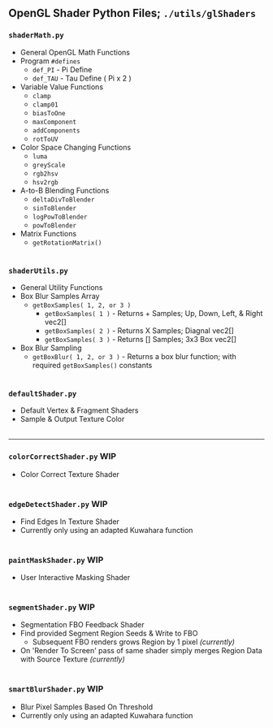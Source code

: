  ## OpenGL Shader Python Files; `./utils/glShaders`
 

### `shaderMath.py`
 - General OpenGL Math Functions
 - Program `#defines`
   - `def_PI` - Pi Define
   - `def_TAU` - Tau Define ( Pi x 2 )
 - Variable Value Functions
   - `clamp`
   - `clamp01`
   - `biasToOne`
   - `maxComponent`
   - `addComponents`
   - `rotToUV`
 - Color Space Changing Functions
   - `luma`
   - `greyScale`
   - `rgb2hsv`
   - `hsv2rgb`
 - A-to-B Blending Functions
   - `deltaDivToBlender`
   - `sinToBlender`
   - `logPowToBlender`
   - `powToBlender`
 - Matrix Functions
   - `getRotationMatrix()`
<br><br>

### `shaderUtils.py`
 - General  Utility Functions
 - Box Blur Samples Array
   - `getBoxSamples( 1, 2, or 3 )`
     - `getBoxSamples( 1 )` - Returns + Samples; Up, Down, Left, & Right vec2[]
     - `getBoxSamples( 2 )` - Returns X Samples; Diagnal vec2[]
     - `getBoxSamples( 3 )` - Returns [] Samples; 3x3 Box vec2[]
 - Box Blur Sampling
   - `getBoxBlur( 1, 2, or 3 )` - Returns a box blur function; with required `getBoxSamples()` constants
<br><br>

### `defaultShader.py`
 - Default Vertex & Fragment Shaders
 - Sample & Output Texture Color
<br><br>

<hr>

### `colorCorrectShader.py` **WIP**
 - Color Correct Texture Shader
<br><br>

### `edgeDetectShader.py` **WIP**
 - Find Edges In Texture Shader
 - Currently only using an adapted Kuwahara function
<br><br>

### `paintMaskShader.py` **WIP**
 - User Interactive Masking Shader
<br><br>


### `segmentShader.py` **WIP**
 - Segmentation FBO Feedback Shader
 - Find provided Segment Region Seeds & Write to FBO
   - Subsequent FBO renders grows Region by 1 pixel *(currently)*
 - On 'Render To Screen' pass of same shader simply merges Region Data with Source Texture *(currently)*
<br><br>

### `smartBlurShader.py` **WIP**
 - Blur Pixel Samples Based On Threshold
 - Currently only using an adapted Kuwahara function
<br><br>

